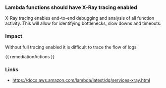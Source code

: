 
### Lambda functions should have X-Ray tracing enabled

X-Ray tracing enables end-to-end debugging and analysis of all function activity. This will allow for identifying bottlenecks, slow downs and timeouts.

### Impact
WIthout full tracing enabled it is difficult to trace the flow of logs

<!-- DO NOT CHANGE -->
{{ remediationActions }}

### Links
- https://docs.aws.amazon.com/lambda/latest/dg/services-xray.html
        